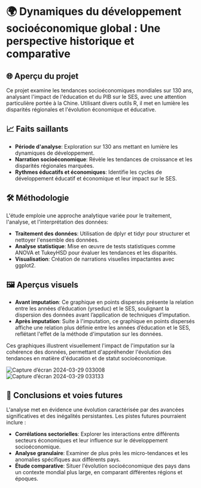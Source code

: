 # 🌍 Dynamiques du développement socioéconomique global : Une perspective historique et comparative

🌐 Aperçu du projet
---
Ce projet examine les tendances socioéconomiques mondiales sur 130 ans, analysant l'impact de l'éducation et du PIB sur le SES, avec une attention particulière portée à la Chine. Utilisant divers outils R, il met en lumière les disparités régionales et l'évolution économique et éducative. 

📈 Faits saillants
---
- **Période d'analyse**: Exploration sur 130 ans mettant en lumière les dynamiques de développement.
- **Narration socioéconomique**: Révèle les tendances de croissance et les disparités régionales marquées.
- **Rythmes éducatifs et économiques**: Identifie les cycles de développement éducatif et économique et leur impact sur le SES.
  
🛠️ Méthodologie
---
L'étude emploie une approche analytique variée pour le traitement, l'analyse, et l'interprétation des données:

- **Traitement des données**: Utilisation de dplyr et tidyr pour structurer et nettoyer l'ensemble des données.
- **Analyse statistique**: Mise en œuvre de tests statistiques comme ANOVA et TukeyHSD pour évaluer les tendances et les disparités.
- **Visualisation**: Création de narrations visuelles impactantes avec ggplot2.
  
🖼️ Aperçus visuels
---
- **Avant imputation**: Ce graphique en points dispersés présente la relation entre les années d’éducation (yrseduc) et le SES, soulignant la dispersion des données avant l’application de techniques d’imputation.
- **Après imputation**: Suite à l'imputation, ce graphique en points dispersés affiche une relation plus définie entre les années d’éducation et le SES, reflétant l'effet de la méthode d'imputation sur les données.

Ces graphiques illustrent visuellement l'impact de l'imputation sur la cohérence des données, permettant d'appréhender l'évolution des tendances en matière d'éducation et de statut socioéconomique.

![Capture d’écran 2024-03-29 033008](https://github.com/Sarah7x/Analyse-Socio-conomique/assets/152454919/ba344736-f6fe-410d-b9cc-27532e94adf5)
![Capture d’écran 2024-03-29 033133](https://github.com/Sarah7x/Analyse-Socio-conomique/assets/152454919/2bc76256-9343-4555-91c0-72292e6b8e93)

🌱 Conclusions et voies futures
---
L'analyse met en évidence une évolution caractérisée par des avancées significatives et des inégalités persistantes. Les pistes futures pourraient inclure :

- **Corrélations sectorielles**: Explorer les interactions entre différents secteurs économiques et leur influence sur le développement socioéconomique.
- **Analyse granulaire**: Examiner de plus près les micro-tendances et les anomalies spécifiques aux différents pays.
- **Étude comparative**: Situer l'évolution socioéconomique des pays dans un contexte mondial plus large, en comparant différentes régions et époques.
